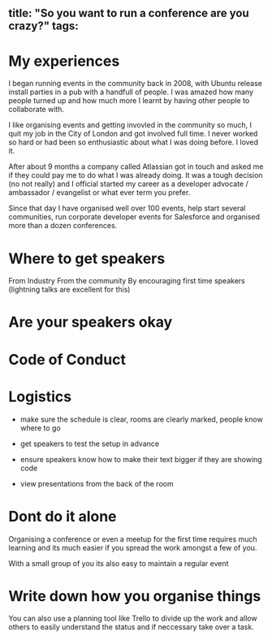 title: "So you want to run a conference are you crazy?"
tags:
---

# My experiences

I began running events in the community back in 2008, with Ubuntu release install parties in a pub with a handfull of people.  I was amazed how many people turned up and how much more I learnt by having other people to collaborate with.

I like organising events and getting invovled in the community so much, I quit my job in the City of London and got involved full time.  I never worked so hard or had been so enthusiastic about what I was doing before.  I loved it.

After about 9 months a company called Atlassian got in touch and asked me if they could pay me to do what I was already doing.  It was a tough decision (no not really) and I official started my career as a developer advocate / ambassador / evangelist or what ever term you prefer.

Since that day I have organised well over 100 events, help start several communities, run corporate developer events for Salesforce and organised more than a dozen conferences.

# Where to get speakers

From Industry
From the community
By encouraging first time speakers (lightning talks are excellent for this)


# Are your speakers okay


# Code of Conduct

# Logistics

- make sure the schedule is clear, rooms are clearly marked, people know where to go
- get speakers to test the setup in advance

- ensure speakers know how to make their text bigger if they are showing code
- view presentations from the back of the room

# Dont do it alone

Organising a conference or even a meetup for the first time requires much learning and its much easier if you spread the work amongst a few of you.

With a small group of you its also easy to maintain a regular event

# Write down how you organise things

You can also use a planning tool like Trello to divide up the work and allow others to easily understand the status and if neccessary take over a task.

